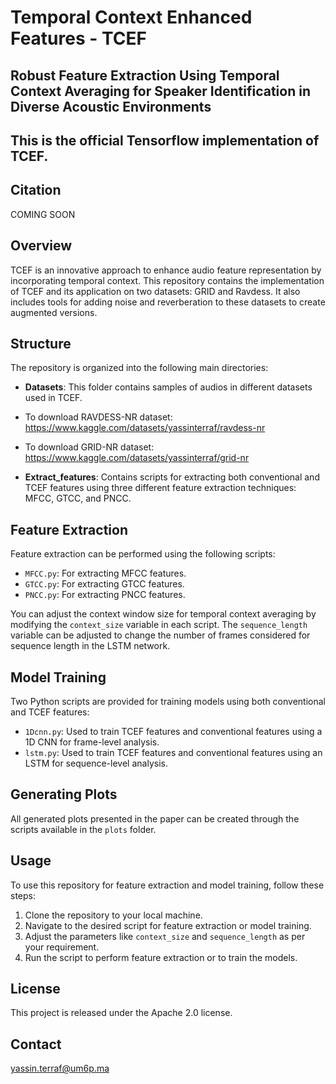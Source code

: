 # Temporal Context Enhanced Features - TCEF 
## Robust Feature Extraction Using Temporal Context Averaging for Speaker Identification in Diverse Acoustic Environments
## This is the official Tensorflow implementation of TCEF.

## Citation
COMING SOON
## Overview
TCEF is an innovative approach to enhance audio feature representation by incorporating temporal context. This repository contains the implementation of TCEF and its application on two datasets: GRID and Ravdess. It also includes tools for adding noise and reverberation to these datasets to create augmented versions.

## Structure
The repository is organized into the following main directories:

- **Datasets**: This folder contains samples of audios in different datasets used in TCEF.
- To download RAVDESS-NR dataset: https://www.kaggle.com/datasets/yassinterraf/ravdess-nr
- To download GRID-NR dataset: https://www.kaggle.com/datasets/yassinterraf/grid-nr
  


- **Extract_features**: Contains scripts for extracting both conventional and TCEF features using three different feature extraction techniques: MFCC, GTCC, and PNCC.

## Feature Extraction
Feature extraction can be performed using the following scripts:
- `MFCC.py`: For extracting MFCC features.
- `GTCC.py`: For extracting GTCC features.
- `PNCC.py`: For extracting PNCC features.

You can adjust the context window size for temporal context averaging by modifying the `context_size` variable in each script. The `sequence_length` variable can be adjusted to change the number of frames considered for sequence length in the LSTM network.

## Model Training
Two Python scripts are provided for training models using both conventional and TCEF features:
- `1Dcnn.py`: Used to train TCEF features and conventional features using a 1D CNN for frame-level analysis.
- `lstm.py`: Used to train TCEF features and conventional features using an LSTM for sequence-level analysis.

## Generating Plots
All generated plots presented in the paper can be created through the scripts available in the `plots` folder.

## Usage
To use this repository for feature extraction and model training, follow these steps:

1. Clone the repository to your local machine.
2. Navigate to the desired script for feature extraction or model training.
3. Adjust the parameters like `context_size` and `sequence_length` as per your requirement.
4. Run the script to perform feature extraction or to train the models.


## License
This project is released under the Apache 2.0 license.
## Contact
yassin.terraf@um6p.ma
